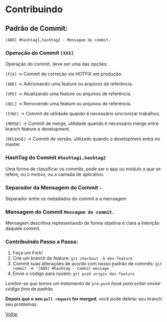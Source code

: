 # Contribuindo

## Padrão de Commit:

`[ADD] #hashtag1,hashtag2 - Mensagem do commit.`


### Operação do Commit `[XXX]`

Operação do commit, deve ser uma das opções:
 

`[FIX]` -> Commit de correção via HOTFIX em produção.

`[ADD]` -> Adicionando uma feature ou arquivos de referência.

`[UPD]` -> Atualizando uma feature ou arquivos de referência.

`[DEL]` -> Removendo uma feature ou arquivos de referência.

`[SYNC]` -> Commit de utilidade quando é necessário sincronizar trabalhos.

`[MERGE]` -> Commit de merge, utilidade quando é necessário merge entre branch feature e development.

`[RELEASE]` -> Commit de versão, utilizado quando o development entra no master.
 
### HashTag do Commit `#hashtag1,hashtag2`
Uma forma de classificar os commits, pode ser o app ou módulo a que se refere, ou o motivo, ou a camada de aplicativo.

### Separador da Mensagem do Commit ` - `
Separador entre os metadados do commit e a mensagem

### Mensagem do Commit `Mensagem do commit.`
Mensagem descritiva representando de forma objetiva e clara a intenção daquele commit.


### Contribuindo Passo a Passo:

1. Faça um Fork!
2. Crie um branch de feature: `git checkout -b dev-feature`
3. Commit suas alterações de acordo com nosso padrão de commits: `git commit -m '[ADD] #hashtag - Commit message.'`
4. Envie o código para nuvem: `git push origin dev-feature`

*Lembre-se que temos um tratamento de `pre-push` hook para evitar enviar código fora de padrão.*

**Depois que o seu `pull request` for merged**, você pode deletar seu branch seu problemas.  
  
[Voltar](https://github.com/Acelera/js-dataform)  
